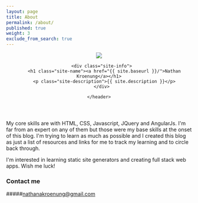 ```yaml
---
layout: page
title: About
permalink: /about/
published: true
weight: 3
exclude_from_search: true
---
```


<div class="wrapper-masthead">
  <div class="container">
    <header class="masthead clearfix">
      <a href="{{ site.baseurl }}/" class="site-avatar"><img src="{{ site.avatar }}" /></a>

      <div class="site-info">
        <h1 class="site-name"><a href="{{ site.baseurl }}/">Nathan Kroenung</a></h1>
        <p class="site-description">{{ site.description }}</p>
      </div>

    </header>
  </div>
</div>

<p class = "flow-text">
My core skills are with HTML, CSS, Javascript, JQuery and AngularJs.  I'm far from an expert on any of them but those were my base skills at the onset of this blog.  I'm trying to learn as much as possible and I created this blog as just a list of resources and links for me to track my learning and to circle back through.

I'm interested in learning static site generators and creating full stack web apps.  Wish me luck!
</p>


### Contact me

#####[nathanakroenung@gmail.com](mailto:nathanakroenung@gmail.com)
